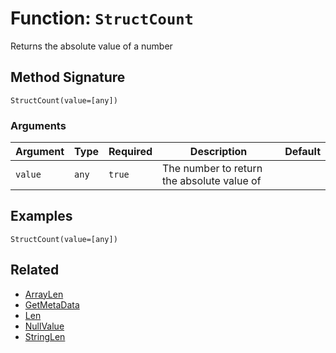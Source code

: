 [comment]: # (Note: This documentation is generated dynamically in the build process.  To modify the contents, change the javadoc on the _invoke method of the BIF class)

# Function: `StructCount`

Returns the absolute value of a number

## Method Signature
```
StructCount(value=[any])
```
### Arguments

| Argument | Type | Required | Description | Default |
|----------|------|----------|-------------|---------|
| `value` | `any` | `true` | The number to return the absolute value of |  |

## Examples

```
StructCount(value=[any])
```

## Related
  * [ArrayLen](ArrayLen.md)
  * [GetMetaData](GetMetaData.md)
  * [Len](Len.md)
  * [NullValue](NullValue.md)
  * [StringLen](StringLen.md)
